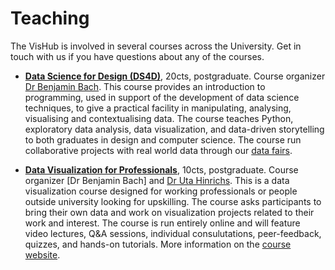 # Teaching

The VisHub is involved in several courses across the University. Get in touch with us if you have questions about any of the courses. 

* **[Data Science for Design (DS4D)](http://www.drps.ed.ac.uk/21-22/dpt/cxdesi11100.htm)**, 20cts, postgraduate. Course organizer [Dr Benjamin Bach](https://vishub.net/bach). This course provides an introduction to programming, used in support of the development of data science techniques, to give a practical facility in manipulating, analysing, visualising and contextualising data. The course teaches Python, exploratory data analysis, data visualization, and data-driven storytelling to both graduates in design and computer science. The course run collaborative projects with real world data through our [data fairs](https://datafairs.github.io). 

* **[Data Visualization for Professionals](https://datavis-online.github.io/)**, 10cts, postgraduate. Course organizer [Dr Benjamin Bach] and [Dr Uta Hinrichs](). This is a data visualization course designed for working professionals or people outside university looking for upskilling. The course asks participants to bring their own data and work on visualization projects related to their work and interest. The course is run entirely online and will feature video lectures, Q&A sessions, individual consulutations, peer-feedback, quizzes, and hands-on tutorials. More information on the [course website](https://datavis-online.github.io).
